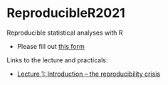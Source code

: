 # ReproducibleR2021

Reproducible statistical analyses with R

 * Please fill out [this form](https://forms.gle/JddkTzjZDc2jbxPs8)

Links to the lecture and practicals:

 * [Lecture 1: Introduction – the reproducibility crisis](Lectures/lecture_01_06052021/weiner_reproducible_R_01.rmd)
